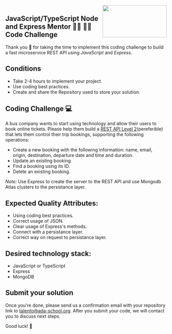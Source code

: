 <img align="right" width="200" height="100" src="https://ada-school.org/wp-content/uploads/2022/02/ada-school-logo.svg">


## JavaScript/TypeScript Node and Express Mentor 👩‍💻 👨‍💻 Code Challenge

Thank you 🙏 for taking the time to implement this coding challenge to build a fast microservice REST API using *JavaScript* and *Express*.

## Conditions

* Take 2-4 hours to implement your project.
* Use coding best practices.
* Create and share the Repository used to store your solution.


## Coding Challenge  💻 

A bus company wants to start using technology and allow their users to book online tickets. Please help them build a [REST API Level 2](https://martinfowler.com/articles/richardsonMaturityModel.html#level2)(pereferible) that lets them control their trip bookings, supporting the following operations:
* Create a new booking with the following information: name, email, origin, destination, departure date and time and duration.
* Update an existing booking
* Find a booking using its ID.
* Delete an existing booking.

*Note:* Use Express to create the server to the REST API and use Mongodb Atlas clusters to the persistance layer.  

## Expected Quality Attributes:
* Using coding best practices.
* Correct usage of JSON.
* Clear usage of Express's methods.
* Connect with a persistance layer.
* Correct way on request to persistance layer.

## Desired technology stack:
* JavaScript or TypeScript
* Express
* MongoDB

## Submit your solution

Once you're done, please send us a confirmation email with your repository link to [talento@ada-school.org](mailto:talento@ada-school.org). After you submit your code, we will contact you to discuss next steps. 

Good luck! 💪
